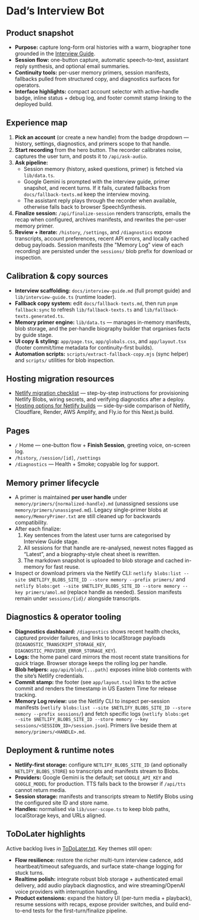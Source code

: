 # Dad’s Interview Bot

## Product snapshot
- **Purpose:** capture long-form oral histories with a warm, biographer tone grounded in the [Interview Guide](docs/interview-guide.md).
- **Session flow:** one-button capture, automatic speech-to-text, assistant reply synthesis, and optional email summaries.
- **Continuity tools:** per-user memory primers, session manifests, fallbacks pulled from structured copy, and diagnostics surfaces for operators.
- **Interface highlights:** compact account selector with active-handle badge, inline status + debug log, and footer commit stamp linking to the deployed build.

## Experience map
1. **Pick an account** (or create a new handle) from the badge dropdown — history, settings, diagnostics, and primers scope to that handle.
2. **Start recording** from the hero button. The recorder calibrates noise, captures the user turn, and posts it to `/api/ask-audio`.
3. **Ask pipeline:**
   - Session memory (history, asked questions, primer) is fetched via `lib/data.ts`.
   - Google Gemini is prompted with the interview guide, primer snapshot, and recent turns. If it fails, curated fallbacks from `docs/fallback-texts.md` keep the interview moving.
   - The assistant reply plays through the recorder when available, otherwise falls back to browser SpeechSynthesis.
4. **Finalize session:** `/api/finalize-session` renders transcripts, emails the recap when configured, archives manifests, and rewrites the per-user memory primer.
5. **Review + iterate:** `/history`, `/settings`, and `/diagnostics` expose transcripts, account preferences, recent API errors, and locally cached debug payloads. Session manifests (the "Memory Log" view of each recording) are persisted under the `sessions/` blob prefix for download or inspection.

## Calibration & copy sources
- **Interview scaffolding:** `docs/interview-guide.md` (full prompt guide) and `lib/interview-guide.ts` (runtime loader).
- **Fallback copy system:** edit `docs/fallback-texts.md`, then run `pnpm fallback:sync` to refresh `lib/fallback-texts.ts` and `lib/fallback-texts.generated.ts`.
- **Memory primer engine:** `lib/data.ts` — manages in-memory manifests, blob storage, and the per-handle biography builder that organises facts by guide stage.
- **UI copy & styling:** `app/page.tsx`, `app/globals.css`, and `app/layout.tsx` (footer commit/time metadata for continuity-first builds).
- **Automation scripts:** `scripts/extract-fallback-copy.mjs` (sync helper) and `scripts/` utilities for blob inspection.

## Hosting migration resources
- [Netlify migration checklist](docs/netlify-migration-guide.md) — step-by-step instructions for provisioning Netlify Blobs, wiring secrets, and verifying diagnostics after a deploy.
- [Hosting options for Netlify builds](docs/hosting-options.md) — side-by-side comparison of Netlify, Cloudflare, Render, AWS Amplify, and Fly.io for this Next.js build.

## Pages
- `/` Home — one-button flow + **Finish Session**, greeting voice, on-screen log.
- `/history`, `/session/[id]`, `/settings`
- `/diagnostics` — Health + Smoke; copyable log for support.

## Memory primer lifecycle
- A primer is maintained **per user handle** under `memory/primers/{normalized-handle}.md` (unassigned sessions use `memory/primers/unassigned.md`). Legacy single-primer blobs at `memory/MemoryPrimer.txt` are still cleaned up for backwards compatibility.
- After each finalize:
  1. Key sentences from the latest user turns are categorised by Interview Guide stage.
  2. All sessions for that handle are re-analysed, newest notes flagged as “Latest”, and a biography-style cheat sheet is rewritten.
  3. The markdown snapshot is uploaded to blob storage and cached in-memory for fast reuse.
- Inspect or download primers via the Netlify CLI: `netlify blobs:list --site $NETLIFY_BLOBS_SITE_ID --store memory --prefix primers/` and `netlify blobs:get --site $NETLIFY_BLOBS_SITE_ID --store memory --key primers/amol.md` (replace handle as needed). Session manifests remain under `sessions/{id}/` alongside transcripts.

## Diagnostics & operator tooling
- **Diagnostics dashboard:** `/diagnostics` shows recent health checks, captured provider failures, and links to localStorage payloads (`DIAGNOSTIC_TRANSCRIPT_STORAGE_KEY`, `DIAGNOSTIC_PROVIDER_ERROR_STORAGE_KEY`).
- **Logs:** the home panel card mirrors the most recent state transitions for quick triage. Browser storage keeps the rolling log per handle.
- **Blob helpers:** `app/api/blob/[...path]` exposes inline blob contents with the site’s Netlify credentials.
- **Commit stamp:** the footer (see `app/layout.tsx`) links to the active commit and renders the timestamp in US Eastern Time for release tracking.
- **Memory Log review:** use the Netlify CLI to inspect per-session manifests (`netlify blobs:list --site $NETLIFY_BLOBS_SITE_ID --store memory --prefix sessions/`) and fetch specific logs (`netlify blobs:get --site $NETLIFY_BLOBS_SITE_ID --store memory --key sessions/<SESSION_ID>/session.json`). Primers live beside them at `memory/primers/<HANDLE>.md`.

## Deployment & runtime notes
- **Netlify-first storage:** configure `NETLIFY_BLOBS_SITE_ID` (and optionally `NETLIFY_BLOBS_STORE`) so transcripts and manifests stream to Blobs.
- **Providers:** Google Gemini is the default; set `GOOGLE_API_KEY` and `GOOGLE_MODEL` for production. TTS falls back to the browser if `/api/tts` cannot return media.
- **Session storage:** manifests and transcripts stream to Netlify Blobs using the configured site ID and store name.
- **Handles:** normalised via `lib/user-scope.ts` to keep blob paths, localStorage keys, and URLs aligned.

## ToDoLater highlights
Active backlog lives in [ToDoLater.txt](ToDoLater.txt). Key themes still open:
- **Flow resilience:** restore the richer multi-turn interview cadence, add heartbeat/timeout safeguards, and surface state-change logging for stuck turns.
- **Realtime polish:** integrate robust blob storage + authenticated email delivery, add audio playback diagnostics, and wire streaming/OpenAI voice providers with interruption handling.
- **Product extensions:** expand the history UI (per-turn media + playback), resume sessions with recaps, expose provider switches, and build end-to-end tests for the first-turn/finalize pipeline.
